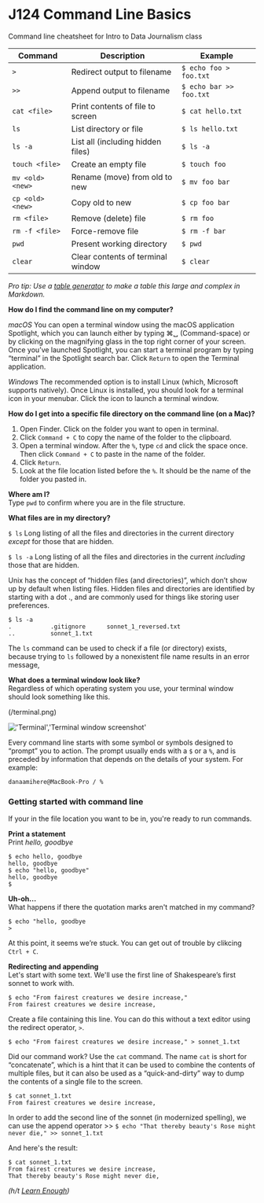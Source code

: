 # J124 Command Line Basics
Command line cheatsheet for Intro to Data Journalism class

| Command          | Description                       | Example                 |
|------------------|-----------------------------------|-------------------------|
| `>`              | Redirect output to filename       | `$ echo foo > foo.txt`  |
| `>>`             | Append output to filename         | `$ echo bar >> foo.txt` |
| `cat <file>`     | Print contents of file to screen  | `$ cat hello.txt`       |
| `ls`             | List directory or file            | `$ ls hello.txt`        |
| `ls -a`          | List all (including hidden files) | `$ ls -a`               |
| `touch <file>`   | Create an empty file              | `$ touch foo`           |
| `mv <old> <new>` | Rename (move) from old to new     | `$ mv foo bar`          |
| `cp <old> <new>` | Copy old to new                   | `$ cp foo bar`          |
| `rm <file>`      | Remove (delete) file              | `$ rm foo`              |
| `rm -f <file>`   | Force-remove file                 | `$ rm -f bar`           |
| `pwd`            | Present working directory         | `$ pwd`                 |
| `clear`          | Clear contents of terminal window | `$ clear`               |

*Pro tip: Use a [table generator](https://www.tablesgenerator.com/markdown_tables#) to make a table this large and complex in Markdown.*

**How do I find the command line on my computer?**

*macOS*
You can open a terminal window using the macOS application Spotlight, which you can launch either by typing ⌘␣ (Command-space) or by clicking on the magnifying glass in the top right corner of your screen. Once you’ve launched Spotlight, you can start a terminal program by typing “terminal” in the Spotlight search bar. Click `Return` to open the Terminal application.

*Windows*
The recommended option is to install Linux (which, Microsoft supports natively). Once Linux is installed, you should look for a terminal icon in your menubar. Click the icon to launch a terminal window.

**How do I get into a specific file directory on the command line (on a Mac)?**
1. Open Finder. Click on the folder you want to open in terminal.
2. Click `Command + C` to copy the name of the folder to the clipboard.
3. Open a terminal window. After the `%`, type `cd` and click the space once. Then click `Command + C` to paste in the name of the folder.
4. Click `Return`. 
5. Look at the file location listed before the `%`. It should be the name of the folder you pasted in. 

**Where am I?** <br>
Type `pwd` to confirm where you are in the file structure.

**What files are in my directory?** <br>

`$ ls` 
Long listing of all the files and directories in the current directory *except* for those that are hidden.

`$ ls -a`
Long listing of all the files and directories in the current *including* those that are hidden. 

Unix has the concept of “hidden files (and directories)”, which don’t show up by default when listing files. Hidden files and directories are identified by starting with a dot ., and are commonly used for things like storing user preferences.

```
$ ls -a
.           .gitignore      sonnet_1_reversed.txt
..          sonnet_1.txt
```

The `ls` command can be used to check if a file (or directory) exists, because trying to `ls` followed by a nonexistent file name results in an error message,

**What does a terminal window look like?** <br>
Regardless of which operating system you use, your terminal window should look something like this.

(/terminal.png)

!['Terminal','Terminal window screenshot'](https://softcover.s3.amazonaws.com/636/learn_enough_command_line/images/figures/terminal_window.png)

Every command line starts with some symbol or symbols designed to “prompt” you to action. The prompt usually ends with a `$` or a `%`, and is preceded by information that depends on the details of your system. For example:

`danaamihere@MacBook-Pro / %`

### Getting started with command line <br>
If your in the file location you want to be in, you're ready to run commands.

**Print a statement** <br>
Print *hello, goodbye*

```
$ echo hello, goodbye
hello, goodbye
$ echo "hello, goodbye"
hello, goodbye
$
```

**Uh-oh...** <br>
What happens if there the quotation marks aren't matched in my command?

```
$ echo "hello, goodbye
>
```

At this point, it seems we’re stuck. You can get out of trouble by clikcing `Ctrl + C`.

**Redirecting and appending** <br>
Let's start with some text. We'll use the first line of Shakespeare’s first sonnet to work with.

```
$ echo "From fairest creatures we desire increase,"
From fairest creatures we desire increase,
```
Create a file containing this line. You can do this without a text editor using the redirect operator, `>`.

`$ echo "From fairest creatures we desire increase," > sonnet_1.txt`

Did our command work? Use the `cat` command. The name `cat` is short for “concatenate”, which is a hint that it can be used to combine the contents of multiple files, but it can also be used as a “quick-and-dirty” way to dump the contents of a single file to the screen. 

```
$ cat sonnet_1.txt
From fairest creatures we desire increase,
```

In order to add the second line of the sonnet (in modernized spelling), we can use the append operator >>
`$ echo "That thereby beauty's Rose might never die," >> sonnet_1.txt`

And here's the result: 
```
$ cat sonnet_1.txt
From fairest creatures we desire increase,
That thereby beauty's Rose might never die,
```

*(h/t [Learn Enough](https://www.learnenough.com/))*
